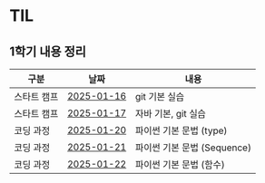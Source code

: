 # TIL
## 1학기 내용 정리
|구분|날짜|내용|
|--|--|--|
|스타트 캠프|[2025-01-16](https://github.com/Yeyeong99/TIL/tree/main)|git 기본 실습|
|스타트 캠프|[2025-01-17](https://github.com/Yeyeong99/TIL/blob/main/first_semester/start_camp/2025_01_17.md)|자바 기본, git 실습|
|코딩 과정|[2025-01-20](https://github.com/Yeyeong99/TIL/blob/main/first_semester/coding/2025_01_20.md)|파이썬 기본 문법 (type)|
|코딩 과정|[2025-01-21](https://github.com/Yeyeong99/TIL/blob/main/first_semester/coding/2025_01_21.md)|파이썬 기본 문법 (Sequence)|
|코딩 과정|[2025-01-22](https://github.com/Yeyeong99/TIL/blob/main/first_semester/coding/2025_01_22.md)|파이썬 기본 문법 (함수)|
